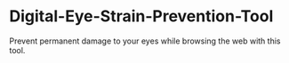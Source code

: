 # Digital-Eye-Strain-Prevention-Tool
Prevent permanent damage to your eyes while browsing the web with this tool.
